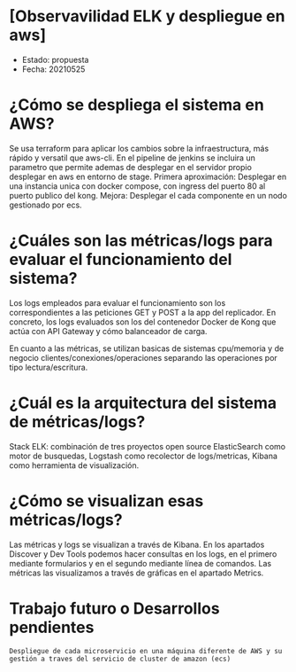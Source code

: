 # [Observavilidad ELK y despliegue en aws]

* Estado: propuesta
* Fecha: 20210525

# ¿Cómo se despliega el sistema en AWS?

Se usa terraform para aplicar los cambios sobre la infraestructura, más rápido y versatil que aws-cli.
En el pipeline de jenkins se incluira un parametro que permite ademas de desplegar en el servidor propio desplegar en aws en entorno de stage.
Primera aproximación:
Desplegar en una instancia unica con docker compose, con ingress del puerto 80 al puerto publico del kong.
Mejora:
Desplegar el cada componente en un nodo gestionado por ecs.

# ¿Cuáles son las métricas/logs para evaluar el funcionamiento del sistema?

Los logs empleados para evaluar el funcionamiento son los correspondientes a las peticiones GET y POST a la app del replicador. En concreto, los logs evaluados son los del contenedor Docker de Kong que actúa con API Gateway y cómo balanceador de carga. 

En cuanto a las métricas, se utilizan basicas de sistemas cpu/memoria y de negocio clientes/conexiones/operaciones separando las operaciones por tipo lectura/escritura.

# ¿Cuál es la arquitectura del sistema de métricas/logs?
Stack ELK: combinación de tres proyectos open source ElasticSearch como motor de busquedas, Logstash como recolector de logs/metricas, Kibana como herramienta
de visualización.

# ¿Cómo se visualizan esas métricas/logs?
Las métricas y logs se visualizan a través de Kibana. En los apartados Discover y Dev Tools podemos hacer consultas en los logs, en el primero mediante formularios y en el segundo mediante línea de comandos. Las métricas las visualizamos a través de gráficas en el apartado Metrics.  


# Trabajo futuro o Desarrollos pendientes
    Despliegue de cada microservicio en una máquina diferente de AWS y su gestión a traves del servicio de cluster de amazon (ecs)


